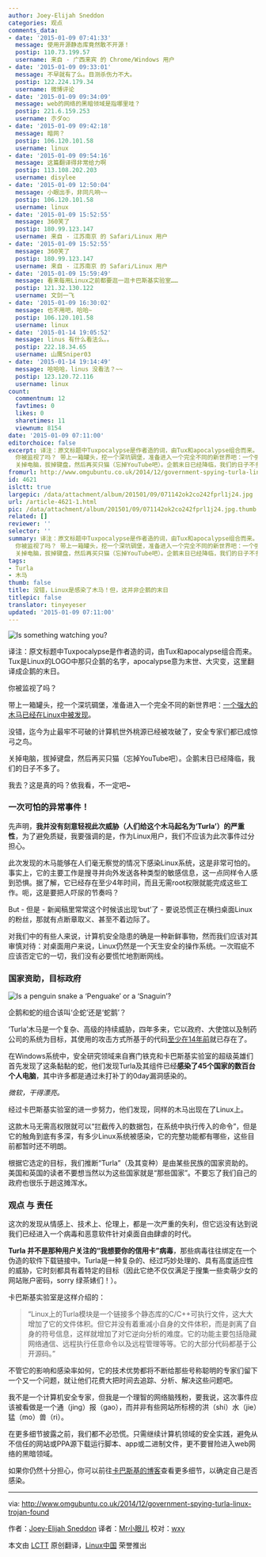 ```yaml
---
author: Joey-Elijah Sneddon
categories: 观点
comments_data:
- date: '2015-01-09 07:41:33'
  message: 使用开源静态库竟然敢不开源！
  postip: 110.73.199.57
  username: 来自 - 广西来宾 的 Chrome/Windows 用户
- date: '2015-01-09 09:33:01'
  message: 不早就有了么。目测杀伤力不大。
  postip: 122.224.179.34
  username: 微博评论
- date: '2015-01-09 09:34:09'
  message: web的网络的黑暗领域是指哪里哇？
  postip: 221.6.159.253
  username: 朩ダo○
- date: '2015-01-09 09:42:18'
  message: 暗网？
  postip: 106.120.101.58
  username: linux
- date: '2015-01-09 09:54:16'
  message: 这篇翻译得非常给力啊
  postip: 113.108.202.203
  username: disylee
- date: '2015-01-09 12:50:04'
  message: 小眼出手，非同凡响~~
  postip: 106.120.101.58
  username: linux
- date: '2015-01-09 15:52:55'
  message: 360笑了
  postip: 180.99.123.147
  username: 来自 - 江苏南京 的 Safari/Linux 用户
- date: '2015-01-09 15:52:55'
  message: 360笑了
  postip: 180.99.123.147
  username: 来自 - 江苏南京 的 Safari/Linux 用户
- date: '2015-01-09 15:59:49'
  message: 看来每用Linux之前都要逛一逛卡巴斯基实验室……
  postip: 121.32.130.122
  username: 文剑一飞
- date: '2015-01-09 16:30:02'
  message: 也不用吧，哈哈~
  postip: 106.120.101.58
  username: linux
- date: '2015-01-14 19:05:52'
  message: linus 有什么看法么。。
  postip: 222.18.34.65
  username: 山鹰Sniper03
- date: '2015-01-14 19:14:49'
  message: 哈哈哈，linus 没看法？~~
  postip: 123.120.72.116
  username: linux
count:
  commentnum: 12
  favtimes: 0
  likes: 0
  sharetimes: 11
  viewnum: 8154
date: '2015-01-09 07:11:00'
editorchoice: false
excerpt: 译注：原文标题中Tuxpocalypse是作者造的词，由Tux和apocalypse组合而来。Tux是Linux的LOGO中那只企鹅的名字，apocalypse意为末世、大灾变，这里翻译成企鹅的末日。
  你被监视了吗？ 带上一箱罐头，挖一个深坑碉堡，准备进入一个完全不同的新世界吧：一个强大的木马已经在Linux中被发现。 没错，迄今为止最牢不可破的计算机世外桃源已经被攻破了，安全专家们都已成惊弓之鸟。
  关掉电脑，拔掉键盘，然后再买只猫（忘掉YouTube吧）。企鹅末日已经降临，我们的日子不多了。 我去？这是真的吗？依我看，不一定吧~ 一次可怕的异常事件！ 先声明
fromurl: http://www.omgubuntu.co.uk/2014/12/government-spying-turla-linux-trojan-found
id: 4621
islctt: true
largepic: /data/attachment/album/201501/09/071142ok2co242fprl1j24.jpg
url: /article-4621-1.html
pic: /data/attachment/album/201501/09/071142ok2co242fprl1j24.jpg.thumb.jpg
related: []
reviewer: ''
selector: ''
summary: 译注：原文标题中Tuxpocalypse是作者造的词，由Tux和apocalypse组合而来。Tux是Linux的LOGO中那只企鹅的名字，apocalypse意为末世、大灾变，这里翻译成企鹅的末日。
  你被监视了吗？ 带上一箱罐头，挖一个深坑碉堡，准备进入一个完全不同的新世界吧：一个强大的木马已经在Linux中被发现。 没错，迄今为止最牢不可破的计算机世外桃源已经被攻破了，安全专家们都已成惊弓之鸟。
  关掉电脑，拔掉键盘，然后再买只猫（忘掉YouTube吧）。企鹅末日已经降临，我们的日子不多了。 我去？这是真的吗？依我看，不一定吧~ 一次可怕的异常事件！ 先声明
tags:
- Turla
- 木马
thumb: false
title: 没错，Linux是感染了木马！但，这并非企鹅的末日
titlepic: false
translator: tinyeyeser
updated: '2015-01-09 07:11:00'
---
```


![Is something watching you?](/data/attachment/album/201501/09/071142ok2co242fprl1j24.jpg)


译注：原文标题中Tuxpocalypse是作者造的词，由Tux和apocalypse组合而来。Tux是Linux的LOGO中那只企鹅的名字，apocalypse意为末世、大灾变，这里翻译成企鹅的末日。


你被监视了吗？


带上一箱罐头，挖一个深坑碉堡，准备进入一个完全不同的新世界吧：[一个强大的木马已经在Linux中被发现](https://securelist.com/blog/research/67962/the-penquin-turla-2/)。


没错，迄今为止最牢不可破的计算机世外桃源已经被攻破了，安全专家们都已成惊弓之鸟。


关掉电脑，拔掉键盘，然后再买只猫（忘掉YouTube吧）。企鹅末日已经降临，我们的日子不多了。


我去？这是真的吗？依我看，不一定吧~


### 一次可怕的异常事件！


先声明，**我并没有刻意轻视此次威胁（人们给这个木马起名为‘Turla’）的严重性**，为了避免质疑，我要强调的是，作为Linux用户，我们不应该为此次事件过分担心。


此次发现的木马能够在人们毫无察觉的情况下感染Linux系统，这是非常可怕的。事实上，它的主要工作是搜寻并向外发送各种类型的敏感信息，这一点同样令人感到恐惧。据了解，它已经存在至少4年时间，而且无需root权限就能完成这些工作。呃，这是要把人吓尿的节奏吗？


But - 但是 - 新闻稿里常常这个时候该出现‘but’了 - 要说恐慌正在横扫桌面Linux的粉丝，那就有点断章取义、甚至不着边际了。


对我们中的有些人来说，计算机安全隐患的确是一种新鲜事物，然而我们应该对其审慎对待：对桌面用户来说，Linux仍然是一个天生安全的操作系统。一次瑕疵不应该否定它的一切，我们没有必要慌忙地割断网线。


### 国家资助，目标政府


![Is a penguin snake a ‘Penguake’ or a ‘Snaguin’?](/data/attachment/album/201501/09/071143itt5xhzrt5nu4nn6.jpg)


企鹅和蛇的组合该叫‘企蛇’还是‘蛇鹅’？


‘Turla’木马是一个复杂、高级的持续威胁，四年多来，它以政府、大使馆以及制药公司的系统为目标，其使用的攻击方式所基于的代码[至少在14年前](https://twitter.com/joernchen/status/542060412188262400)就已存在了。


在Windows系统中，安全研究领域来自赛门铁克和卡巴斯基实验室的超级英雄们首先发现了这条黏黏的蛇，他们发现Turla及其组件已经**感染了45个国家的数百台个人电脑**，其中许多都是通过未打补丁的0day漏洞感染的。


*微软，干得漂亮。*


经过卡巴斯基实验室的进一步努力，他们发现，同样的木马出现在了Linux上。


这款木马无需高权限就可以“拦截传入的数据包，在系统中执行传入的命令”，但是它的触角到底有多深，有多少Linux系统被感染，它的完整功能都有哪些，这些目前都暂时还不明朗。


根据它选定的目标，我们推断“Turla”（及其变种）是由某些民族的国家资助的。美国和英国的读者不要想当然以为这些国家就是“那些国家”。不要忘了我们自己的政府也很乐于趟这摊浑水。


### 观点 与 责任


这次的发现从情感上、技术上、伦理上，都是一次严重的失利，但它远没有达到说我们已经进入一个病毒和恶意软件针对桌面自由肆虐的时代。


**Turla 并不是那种用户关注的“我想要你的信用卡”病毒**，那些病毒往往绑定在一个伪造的软件下载链接中。Turla是一种复杂的、经过巧妙处理的、具有高度适应性的威胁，它时刻都具有着特定的目标（因此它绝不仅仅满足于搜集一些卖萌少女的网站账户密码，sorry 绿茶婊们！）。


卡巴斯基实验室是这样介绍的：



> 
> “Linux上的Turla模块是一个链接多个静态库的C/C++可执行文件，这大大增加了它的文件体积。但它并没有着重减小自身的文件体积，而是剥离了自身的符号信息，这样就增加了对它逆向分析的难度。它的功能主要包括隐藏网络通信、远程执行任意命令以及远程管理等等。它的大部分代码都基于公开源码。”
> 
> 
> 


不管它的影响和感染率如何，它的技术优势都将不断给那些号称聪明的专家们留下一个又一个问题，就让他们花费大把时间去追踪、分析、解决这些问题吧。


我不是一个计算机安全专家，但我是一个理智的网络脑残粉，要我说，这次事件应该被看做是一个通（jing）报（gao），而并非有些网站所标榜的洪（shi）水（jie）猛（mo）兽（ri）。


在更多细节披露之前，我们都不必恐慌。只需继续计算机领域的安全实践，避免从不信任的网站或PPA源下载运行脚本、app或二进制文件，更不要冒险进入web网络的黑暗领域。


如果你仍然十分担心，你可以前往[卡巴斯基的博客](https://securelist.com/blog/research/67962/the-penquin-turla-2/)查看更多细节，以确定自己是否感染。




---


via: <http://www.omgubuntu.co.uk/2014/12/government-spying-turla-linux-trojan-found>


作者：[Joey-Elijah Sneddon](https://plus.google.com/117485690627814051450/?rel=author) 译者：[Mr小眼儿](http://blog.csdn.net/tinyeyeser) 校对：[wxy](https://github.com/wxy)


本文由 [LCTT](https://github.com/LCTT/TranslateProject) 原创翻译，[Linux中国](http://linux.cn/) 荣誉推出